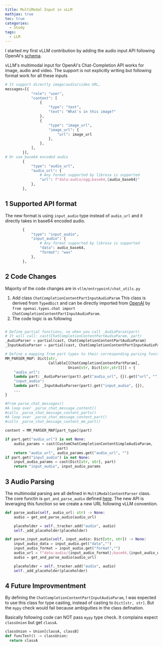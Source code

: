 ```yaml
---
title: MultiModal Input in vLLM
mathjax: true
toc: true
categories:
  - Study
tags:
  - LLM
---
```


I started my first vLLM contribution by adding the audio input API following OpenAI's [schema](https://platform.openai.com/docs/guides/audio?audio-generation-quickstart-example=audio-in).

vLLM's multimodal input for OpenAI's Chat-Completion API works for image, audio and video.
The support is not explicitly writing but following format work for all these inputs
```python
# It support directly image/audio/video URL, 
messages=[{
            "role": "user",
            "content": [
                {
                    "type": "text",
                    "text": "What's in this image?"
                },
                {
                    "type": "image_url",
                    "image_url": {
                        "url": image_url
                    },
                },
            ],
        }],
# Or use base64 encoded audio
        {
            "type": "audio_url",
            "audio_url": {
                # Any format supported by librosa is supported
                "url": f"data:audio/ogg;base64,{audio_base64}"
            },
        },

```
## 1 Supported API format
The new format is using `input_audio` type instead of `audio_url`
and it directly takes in base64 encoded audio.
```python
        {
            "type": "input_audio",
            "input_audio": {
                # Any format supported by librosa is supported
                "data": audio_base64,
                "format": "wav"
            },
        },
```

## 2 Code Changes
Majority of the code changes are in `vllm/entrypoint/chat_utils.py`
1. Add class `ChatCompletionContentPartInputAudioParam`
  This class is derived from `TypedDict` and can be directly imported from [OpenAI](https://github.com/openai/openai-python/blob/main/src/openai/types/chat/chat_completion_content_part_input_audio_param.py) by `from openai.types.chat import ChatCompletionContentPartInputAudioParam`.
2. The code logic is as following
```python

# Define partial functions, so when you call _AudioParse(part)
# It will call: cast(ChatCompletionContentPartAudioParam, part)
_AudioParser = partial(cast, ChatCompletionContentPartAudioParam)
_InputAudioParser = partial(cast, ChatCompletionContentPartInputAudioParam)

# Define a mapping from part types to their corresponding parsing functions.
MM_PARSER_MAP: Dict[str,
                    Callable[[ChatCompletionContentPartParam],
                             Union[str, Dict[str,str]]]] = {
    "audio_url":
    lambda part: _AudioParser(part).get("audio_url", {}).get("url", ""),
    "input_audio":
    lambda part: _InputAudioParser(part).get("input_audio", {}),
    ...
}

#From parse_chat_messages()
#A loop over _parse_chat_message_content()
#calls _parse_chat_message_content_parts()
#A loop over _parse_chat_message_content_part()
#calls _parse_chat_message_content_mm_part()

content = MM_PARSER_MAP[part_type](part)

if part.get("audio_url") is not None:
    audio_params = cast(CustomChatCompletionContentSimpleAudioParam,
                        part)
    return "audio_url", audio_params.get("audio_url", "")
if part.get("input_audio") is not None:
    input_audio_params = cast(Dict[str, str], part)
    return "input_audio", input_audio_params

```

## 3 Audio Parsing
The multimodal parsing are all defined in `MultiModalContentParser` class. The core functin is `get_and_parse_audio` defined [here](https://github.com/vllm-project/vllm/blob/e8e6b6137c094bba6be3471122308e108fb08fac/vllm/multimodal/utils.py#L260). The new API is leveraging this function so we create a new URL following vLLM convention.
```python
def parse_audio(self, audio_url: str) -> None:
    audio = get_and_parse_audio(audio_url)

    placeholder = self._tracker.add("audio", audio)
    self._add_placeholder(placeholder)

def parse_input_audio(self, input_audio: Dict[str, str]) -> None:
    input_audio_data = input_audio.get("data","")
    input_audio_format = input_audio.get("format","")
    audio_url = f"data:audio/{input_audio_format};base64,{input_audio_data}"
    audio = get_and_parse_audio(audio_url)

    placeholder = self._tracker.add("audio", audio)
    self._add_placeholder(placeholder)
```

## 4 Future Improvmentment
By defining the `ChatCompletionContentPartInputAudioParam`, I was expected to use this class for type casting, instead of casting to `Dict[str, str]`. But the `mypy` check would fail because ambiguities in the class defination. 

Basically following code can NOT pass `mypy` type check. It complains expect `classUnion` but get `classA`. 
```python
classUnion = Union[classA, classB]
def funcTest() -> classUnion:
  return classA
```
